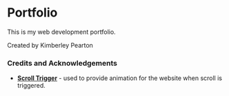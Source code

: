 # Portfolio

This is my web development portfolio.

Created by Kimberley Pearton

### Credits and Acknowledgements

 - [**Scroll Trigger**](https://terwanerik.github.io/ScrollTrigger/) - used to provide animation for the website when scroll is triggered.